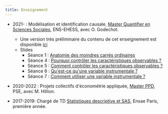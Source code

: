 ```yaml
---
title: Enseignement
---
```

* 2021-    : Modélisation et identification causale, [Master Quantifier en Sciences Sociales](https://master-sciences-sociales.ens.psl.eu/qess-presentation/), ENS-EHESS, avec O. Godechot.
  * Une version très préliminaire du contenu de cet enseignement est disponible [ici](https://pierrepora.github.io/inference_causale/)
  * Slides
    * Séance 1 : [Anatomie des moindres carrés ordinaires](slides_QESS/MCO_slides.pdf)
    * Séance 4 : [Pourquoi contrôler les caractéristiques observables ?](slides_QESS/Conditionner_pourquoi_slides.pdf)
    * Séance 5 : [Comment contrôler les caractéristiques observables ?](slides_QESS/Conditionner_comment_slides.pdf)
    * Séance 6 : [Qu'est-ce qu'une variable instrumentale ?](slides_QESS/IV_principes_slides.pdf)
    * Séance 7 : [Comment utiliser une variable instrumentale ?](slides_QESS/IV_estimation_slides.pdf)

* 2020-2022    : Projets collectifs d'économétrie appliquée, [Master PPD](https://www.parisschoolofeconomics.eu/en/teaching/masters-program/ppd-public-policy-and-development/), PSE, avec M. Hillion.

* 2017-2019: Chargé de TD [Statistiques descriptive et SAS](https://www.ensae.fr/courses/statistique-descriptive/), Ensae Paris, première année.
